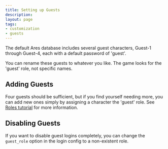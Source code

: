 ```yaml
---
title: Setting up Guests
description: 
layout: page
tags:
- customization
- guests
---
```


The default Ares database includes several guest characters, Guest-1 through Guest-4, each with a default password of 'guest'.

You can rename these guests to whatever you like. The game looks for the 'guest' role, not specific names.

## Adding Guests

Four guests should be sufficient, but if you find yourself needing more, you can add new ones simply by assigning a character the 'guest' role. See [Roles tutorial](/tutorials/manage/roles.html) for more information.

## Disabling Guests

If you want to disable guest logins completely, you can change the `guest_role` option in the login config to a non-existent role.